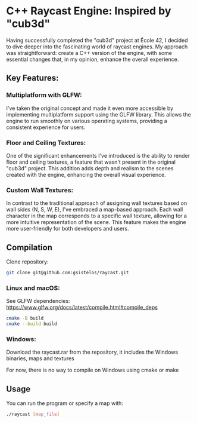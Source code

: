 # C++ Raycast Engine: Inspired by "cub3d"

Having successfully completed the "cub3d" project at École 42, I decided to dive deeper into the fascinating world of raycast engines. My approach was straightforward: create a C++ version of the engine, with some essential changes that, in my opinion, enhance the overall experience.

## Key Features:

### Multiplatform with GLFW:
I've taken the original concept and made it even more accessible by implementing multiplatform support using the GLFW library. This allows the engine to run smoothly on various operating systems, providing a consistent experience for users.

### Floor and Ceiling Textures:
One of the significant enhancements I've introduced is the ability to render floor and ceiling textures, a feature that wasn't present in the original "cub3d" project. This addition adds depth and realism to the scenes created with the engine, enhancing the overall visual experience.

### Custom Wall Textures:
In contrast to the traditional approach of assigning wall textures based on wall sides (N, S, W, E), I've embraced a map-based approach. Each wall character in the map corresponds to a specific wall texture, allowing for a more intuitive representation of the scene. This feature makes the engine more user-friendly for both developers and users.

## Compilation

Clone repository:
```sh
git clone git@github.com:gsistelos/raycast.git
```

### Linux and macOS:

See GLFW dependencies: https://www.glfw.org/docs/latest/compile.html#compile_deps

```sh
cmake -B build
cmake --build build
```

### Windows:

Download the raycast.rar from the repository, it includes the Windows binaries, maps and textures

For now, there is no way to compile on Windows using cmake or make

## Usage

You can run the program or specify a map with:
```sh
./raycast [map_file]
```
